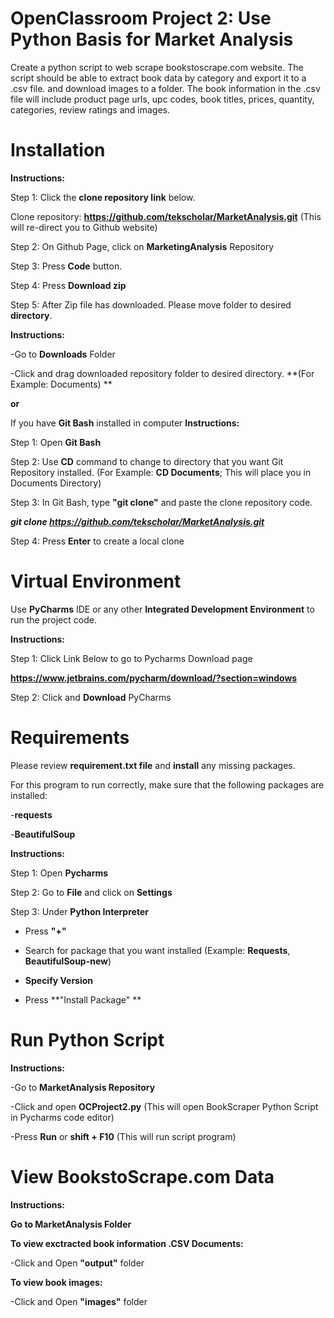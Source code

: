 # OpenClassroom Project 2: Use Python Basis for Market Analysis 
Create a python script to web scrape bookstoscrape.com website. The script should be able to extract book data by category and export it to a .csv file. and download images to a folder. 
The book information in the .csv file will include product page urls, upc codes, book titles, prices, quantity, categories, review ratings and images.

# Installation

**Instructions:**

Step 1: 
Click the **clone repository link** below.

Clone repository: **https://github.com/tekscholar/MarketAnalysis.git**
(This will re-direct you to Github website) 

Step 2: On Github Page, click on **MarketingAnalysis** Repository

Step 3: Press **Code** button. 

Step 4: Press **Download zip**

Step 5: After Zip file has downloaded. Please move folder to desired **directory**.

**Instructions:**

-Go to **Downloads** Folder

-Click and drag downloaded repository folder to desired directory. **(For Example: Documents) **

**or**

If you have **Git Bash** installed in computer
**Instructions:**

Step 1: Open **Git Bash**

Step 2: Use **CD** command to change to directory that you want Git Repository installed. (For Example: **CD Documents**; This will place you in Documents Directory)

Step 3: In Git Bash, type **"git clone"** and paste the clone repository code. 

**_git clone https://github.com/tekscholar/MarketAnalysis.git_**

Step 4: Press **Enter** to create a local clone

# Virtual Environment 
Use **PyCharms** IDE or any other **Integrated Development Environment** to run the project code. 

**Instructions:**

Step 1: Click Link Below to go to Pycharms Download page

**https://www.jetbrains.com/pycharm/download/?section=windows**

Step 2: Click and **Download** PyCharms

# Requirements 

Please review **requirement.txt file** and **install** any missing packages. 

For this program to run correctly, make sure that the following packages are installed:

-**requests**

-**BeautifulSoup**

**Instructions:**

Step 1: Open **Pycharms**

Step 2: Go to **File** and click on **Settings**

Step 3: Under **Python Interpreter**

- Press **"+"**
  
- Search for package that you want installed (Example: **Requests**, **BeautifulSoup-new**)
  
- **Specify Version**
  
- Press **"Install Package" **

# Run Python Script 

**Instructions:**

-Go to **MarketAnalysis Repository**

-Click and open **OCProject2.py** (This will open BookScraper Python Script in Pycharms code editor) 

-Press **Run** or **shift + F10** (This will run script program)

# View BookstoScrape.com Data 

**Instructions:**

**Go to MarketAnalysis Folder** 

**To view exctracted book information .CSV Documents:**

-Click and Open **"output"** folder

**To view book images:**

-Click and Open **"images"** folder

